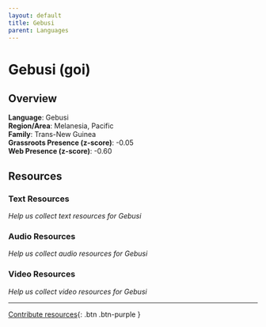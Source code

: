 ```yaml
---
layout: default
title: Gebusi
parent: Languages
---
```


# Gebusi (goi)

## Overview

**Language**: Gebusi  
**Region/Area**: Melanesia, Pacific  
**Family**: Trans-New Guinea  
**Grassroots Presence (z-score)**: -0.05  
**Web Presence (z-score)**: -0.60  

## Resources

### Text Resources
*Help us collect text resources for Gebusi*

### Audio Resources
*Help us collect audio resources for Gebusi*

### Video Resources
*Help us collect video resources for Gebusi*

---

[Contribute resources](https://forms.office.com/e/1SfLJx3u1r){: .btn .btn-purple }
